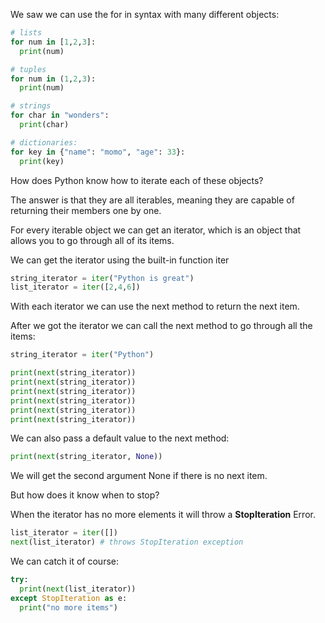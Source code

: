 We saw we can use the for in syntax with many different objects:
```python
# lists
for num in [1,2,3]:
  print(num)

# tuples
for num in (1,2,3):
  print(num) 

# strings
for char in "wonders":
  print(char)

# dictionaries:
for key in {"name": "momo", "age": 33}:
  print(key) 
```

How does Python know how to iterate each of these objects?

The answer is that they are all iterables, meaning they are capable of returning their members one by one.


For every iterable object we can get an iterator, which is an object that allows you to go through all of its items.

We can get the iterator using the built-in function iter
```python
string_iterator = iter("Python is great")
list_iterator = iter([2,4,6]) 
```

With each iterator we can use the next method to return the next item.

After we got the iterator we can call the next method to go through all the items: 
```python
string_iterator = iter("Python")

print(next(string_iterator))
print(next(string_iterator))
print(next(string_iterator))
print(next(string_iterator))
print(next(string_iterator))
print(next(string_iterator)) 
```

We can also pass a default value to the next method:
```python
print(next(string_iterator, None)) 
```

We will get the second argument None if there is no next item.


But how does it know when to stop?

When the iterator has no more elements it will throw a **StopIteration** Error.
```python
list_iterator = iter([])
next(list_iterator) # throws StopIteration exception 
```

We can catch it of course:
```python
try:
  print(next(list_iterator))
except StopIteration as e:
  print("no more items") 
```
